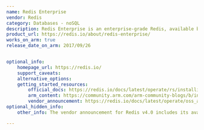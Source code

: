 ```yaml
---
name: Redis Enterprise
vendor: Redis
category: Databases - noSQL
description: Redis Enterprise is an enterprise-grade Redis, available both on-premises and in the cloud. Redis Enterprise simplifies operations, scaling, and multi-tenancy, includes many integrations, and provides multiple tiers of support.
product_url: https://redis.io/about/redis-enterprise/
works_on_arm: true
release_date_on_arm: 2017/09/26


optional_info:
    homepage_url: https://redis.io/
    support_caveats:
    alternative_options:
    getting_started_resources:
        official_docs: https://redis.io/docs/latest/operate/rs/installing-upgrading/install/install-on-linux/
        arm_content: https://community.arm.com/arm-community-blogs/b/infrastructure-solutions-blog/posts/redis-on-aws-graviton2
        vendor_announcement: https://redis.io/docs/latest/operate/oss_and_stack/reference/arm/
optional_hidden_info:
    other_info: The vendor announcement for Redis v4.0 includes its availability for Redis Enterprise. Kindly refer the official [blog](https://redis.io/blog/redis-4-0-availability-redis-enterprise/).

---
```

